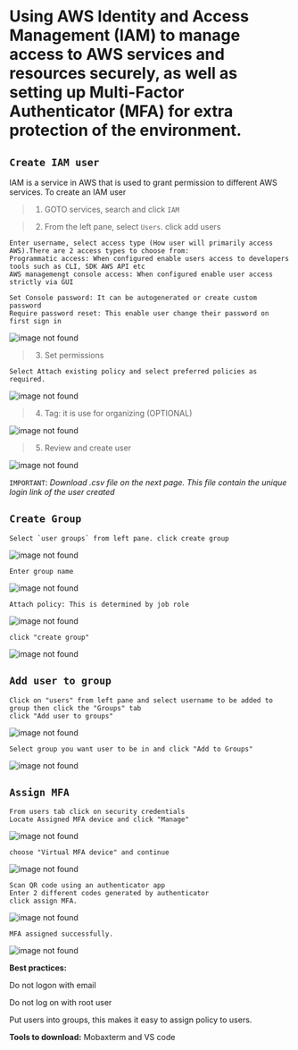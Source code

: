 # **Using AWS Identity and Access Management (IAM) to manage access to AWS services and resources securely, as well as setting up Multi-Factor Authenticator (MFA) for extra protection of the environment.**

## `Create IAM user`

IAM is a service in AWS that is used to grant permission to different AWS services.
To create an IAM user

> 1. GOTO services, search and click `IAM`

> 2. From the left pane, select `Users`. click add users

    Enter username, select access type (How user will primarily access AWS).There are 2 access types to choose from:
    Programmatic access: When configured enable users access to developers tools such as CLI, SDK AWS API etc
    AWS managemengt console access: When configured enable user access strictly via GUI

    Set Console password: It can be autogenerated or create custom password
    Require password reset: This enable user change their password on first sign in

![image not found](Adduser1.png)

> 3. Set permissions

    Select Attach existing policy and select preferred policies as required.

![image not found](Setpermission.png)

> 4. Tag: it is use for organizing (OPTIONAL) 

![image not found](Tag3.png)

> 5. Review and create user

![image not found](Review.png)

`IMPORTANT`: *Download .csv file on the next page. This file contain the unique login link of the user created*

## `Create Group` 

    Select `user groups` from left pane. click create group
![image not found](usergroups.png)

    Enter group name
![image not found](usergroup2.png)

    Attach policy: This is determined by job role  
![image not found](usergroup3.png)

    click "create group"
![image not found](usergroup4.png)

## `Add user to group`
    Click on "users" from left pane and select username to be added to group then click the "Groups" tab
    click "Add user to groups"
![image not found](usergroup5.png)

    Select group you want user to be in and click "Add to Groups" 
![image not found](usergroup6.png)

## `Assign MFA`
    From users tab click on security credentials
    Locate Assigned MFA device and click "Manage"
![image not found](MFA1.png)

    choose "Virtual MFA device" and continue    
![image not found](MFA2.png)

    Scan QR code using an authenticator app
    Enter 2 different codes generated by authenticator
    click assign MFA.
![image not found](MFA4.png)

    MFA assigned successfully.
![image not found](MFA5.png)

**Best practices:**

Do not logon with email

Do not log on with root user

Put users into groups, this makes it easy to assign policy to users.



**Tools to download:**
Mobaxterm and
VS code
